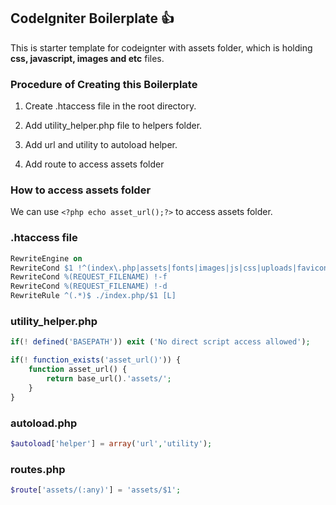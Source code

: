 ## CodeIgniter Boilerplate :+1:

This is starter template for codeignter with assets folder, which is holding **css, javascript, images and etc** files.

### Procedure of Creating this Boilerplate

1. Create .htaccess file in the root directory.

2. Add utility_helper.php file to helpers folder.

3. Add url and utility to autoload helper.

4. Add route to access assets folder


### How to access assets folder

We can use `<?php echo asset_url();?>` to access assets folder.


### .htaccess file

```apache
RewriteEngine on
RewriteCond $1 !^(index\.php|assets|fonts|images|js|css|uploads|favicon.png)
RewriteCond %(REQUEST_FILENAME) !-f
RewriteCond %(REQUEST_FILENAME) !-d
RewriteRule ^(.*)$ ./index.php/$1 [L]
```

### utility_helper.php

```php
if(! defined('BASEPATH')) exit ('No direct script access allowed');

if(! function_exists('asset_url()')) {
    function asset_url() {
        return base_url().'assets/';
    }
}
```

### autoload.php
```php
$autoload['helper'] = array('url','utility');
```

### routes.php

```php
$route['assets/(:any)'] = 'assets/$1';
```


